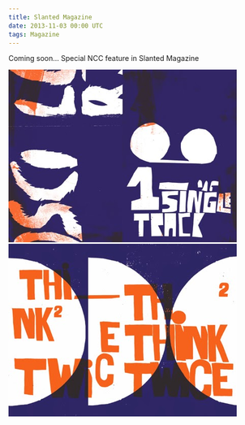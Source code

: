 ```yaml
---
title: Slanted Magazine
date: 2013-11-03 00:00 UTC
tags: Magazine
---
```


Coming soon... Special NCC feature in Slanted Magazine

![Alt text](../images/slanted-01.jpg)
![Alt text](../images/slanted-02.jpg)
